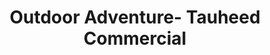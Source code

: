 ---
title: "Outdoor Adventure- Tauheed Commercial"
url: /karachi/outdoor-adventure-tauheed-commercial/
shop: electronics
---